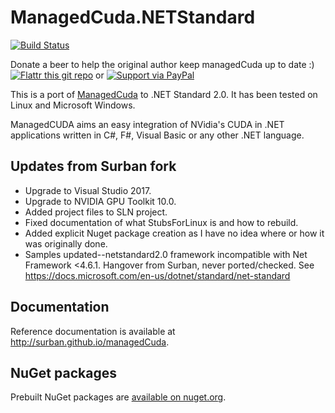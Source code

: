 # ManagedCuda.NETStandard

[![Build Status](https://travis-ci.org/surban/managedCuda.svg?branch=master)](https://travis-ci.org/surban/managedCuda)

Donate a beer to help the original author keep managedCuda up to date :)
[![Flattr this git repo](http://api.flattr.com/button/flattr-badge-large.png)](https://flattr.com/submit/auto?user_id=kunzmi&url=https://github.com/kunzmi/managedCuda&title=managedCuda&language=&tags=github&category=software)
or
[![Support via PayPal](https://www.paypalobjects.com/en_GB/i/btn/btn_donate_SM.gif)](https://www.paypal.me/kunzmi/)

This is a port of [ManagedCuda](https://kunzmi.github.io/managedCuda/) to .NET Standard 2.0.
It has been tested on Linux and Microsoft Windows.

ManagedCUDA aims an easy integration of NVidia's CUDA in .NET applications written in C#, F#, Visual Basic or any other .NET language.


## Updates from Surban fork

* Upgrade to Visual Studio 2017.
* Upgrade to NVIDIA GPU Toolkit 10.0.
* Added project files to SLN project.
* Fixed documentation of what StubsForLinux is and how to rebuild.
* Added explicit Nuget package creation as I have no idea where or how it was originally done.
* Samples updated--netstandard2.0 framework incompatible with Net Framework <4.6.1. Hangover from Surban, never ported/checked. See https://docs.microsoft.com/en-us/dotnet/standard/net-standard



## Documentation

Reference documentation is available at <http://surban.github.io/managedCuda>.

## NuGet packages

Prebuilt NuGet packages are [available on nuget.org](https://www.nuget.org/packages?q=ManagedCuda+NETStandard).
